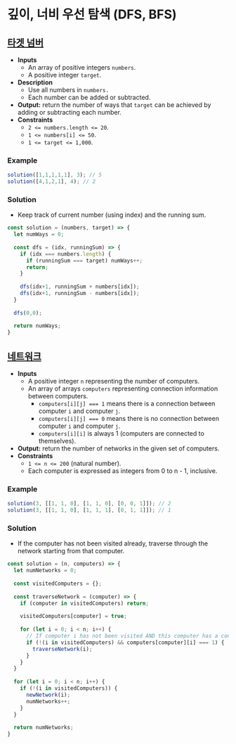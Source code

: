 # 깊이, 너비 우선 탐색 (DFS, BFS)

## [타겟 넘버](https://programmers.co.kr/learn/courses/30/lessons/43165)
- **Inputs**
  - An array of positive integers `numbers`.
  - A positive integer `target`.
- **Description**
  - Use all numbers in `numbers.`
  - Each number can be added or subtracted.
- **Output:** return the number of ways that `target` can be achieved by adding or subtracting each number.
- **Constraints**
  - `2 <= numbers.length <= 20`.
  - `1 <= numbers[i] <= 50`.
  - `1 <= target <= 1,000`.
### Example
```js
solution([1,1,1,1,1], 3); // 5
solution([4,1,2,1], 4); // 2
```
### Solution
- Keep track of current number (using index) and the running sum.
```js
const solution = (numbers, target) => {
  let numWays = 0;
  
  const dfs = (idx, runningSum) => {
    if (idx === numbers.length) {
      if (runningSum === target) numWays++;
      return;
    }
    
    dfs(idx+1, runningSum + numbers[idx]);
    dfs(idx+1, runningSum - numbers[idx]);
  }
  
  dfs(0,0);
  
  return numWays;
}
```

## [네트워크](https://programmers.co.kr/learn/courses/30/lessons/43162)
- **Inputs**
  - A positive integer `n` representing the number of computers.
  - An array of arrays `computers` representing connection information between computers.
    - `computers[i][j] === 1` means there is a connection between computer `i` and computer `j`.
    - `computers[i][j] === 0` means there is no connection between computer `i` and computer `j`.
    - `computers[i][i]` is always 1 (computers are connected to themselves).
- **Output:** return the number of networks in the given set of computers.
- **Constraints**
  - `1 <= n <= 200` (natural number).
  - Each computer is expressed as integers from 0 to n - 1, inclusive.
### Example
```js
solution(3, [[1, 1, 0], [1, 1, 0], [0, 0, 1]]); // 2
solution(3, [[1, 1, 0], [1, 1, 1], [0, 1, 1]]); // 1
```
### Solution
- If the computer has not been visited already, traverse through the network starting from that computer.
```js
const solution = (n, computers) => {
  let numNetworks = 0;
  
  const visitedComputers = {};
  
  const traverseNetwork = (computer) => {
    if (computer in visitedComputers) return;
    
    visitedComputers[computer] = true;
    
    for (let i = 0; i < n; i++) {
      // If computer i has not been visited AND this computer has a connection with computer i.
      if (!(i in visitedComputers) && computers[computer][i] === 1) {
        traverseNetwork(i);
      }
    }
  }
  
  for (let i = 0; i < n; i++) {
    if (!(i in visitedComputers)) {
      newNetwork(i);
      numNetworks++;
    }
  }
  
  return numNetworks;
}
```
